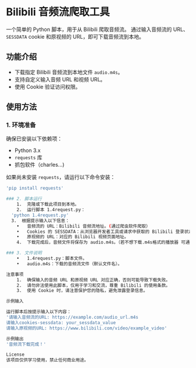 # Bilibili 音频流爬取工具

一个简单的 Python 脚本，用于从 Bilibili 爬取音频流。 通过输入音频流的 URL、`SESSDATA` cookie 和原视频的 URL，即可下载音频流到本地。

## 功能介绍

- 下载指定 Bilibili 音频流到本地文件 `audio.m4s`。
- 支持自定义输入音频 URL 和视频 URL。
- 使用 Cookie 验证访问权限。

## 使用方法

### 1. 环境准备

确保已安装以下依赖项：
- Python 3.x
- `requests` 库
- 抓包软件（charles...)

如果尚未安装 `requests`，请运行以下命令安装：
```bash
'pip install requests'

### 2. 脚本运行
	1.	克隆或下载此项目到本地。
	2.	运行脚本 1.4request.py：
  'python 1.4request.py'
  3.  根据提示输入以下信息：
	•	音频流的 URL：Bilibili 音频流地址。(通过爬虫软件爬取）
	•	Cookies 的 SESSDATA：从浏览器开发者工具或请求中获取的 Bilibili 登录状态 Cookie。
	•	原视频的 URL：对应的 Bilibili 视频页面地址。
	4.	下载完成后，音频文件将保存为 audio.m4s。（若不想下载.m4s格式的播放器 可通过更改后缀进行操作）

### 3. 文件说明
	•	1.4request.py：脚本文件。
	•	audio.m4s：下载的音频流文件（默认文件名）。

注意事项
	1.	确保输入的音频 URL 和原视频 URL 对应正确，否则可能导致下载失败。
	2.	请勿非法使用此脚本，仅用于学习和交流，尊重 Bilibili 的使用条款。
	3.	使用 Cookie 时，请注意保护您的隐私，避免泄露登录信息。

示例输入

运行脚本后按提示输入以下内容：
'请输入音频流的URL: https://example.com/audio_url.m4s
请输入cookies-sessdata: your_sessdata_value
请输入原视频的URL: https://www.bilibili.com/video/example_video'

示例输出
'音频流下载完成！'

License
该项目仅供学习使用，禁止任何商业用途。



